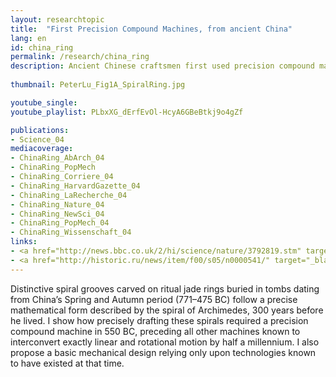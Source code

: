 ```yaml
---
layout: researchtopic
title:  "First Precision Compound Machines, from ancient China"
lang: en
id: china_ring
permalink: /research/china_ring
description: Ancient Chinese craftsmen first used precision compound machinery to decorate jade rings with the spiral or Archimedes centuries before he lived.
 
thumbnail: PeterLu_Fig1A_SpiralRing.jpg

youtube_single: 
youtube_playlist: PLbxXG_dErfEvOl-HcyA6GBeBtkj9o4gZf

publications:
- Science_04
mediacoverage:
- ChinaRing_AbArch_04
- ChinaRing_PopMech
- ChinaRing_Corriere_04
- ChinaRing_HarvardGazette_04
- ChinaRing_LaRecherche_04
- ChinaRing_Nature_04
- ChinaRing_NewSci_04
- ChinaRing_PopMech_04
- ChinaRing_Wissenschaft_04
links: 
- <a href="http://news.bbc.co.uk/2/hi/science/nature/3792819.stm" target="_blank">BBC News [UK]</a> (10 June 2004)
- <a href="http://historic.ru/news/item/f00/s05/n0000541/" target="_blank">Historic.ru [Russia]</a> (Jun 2004)
---
```

Distinctive spiral grooves carved on ritual jade rings buried in tombs dating from China’s Spring and Autumn period (771–475 BC) follow a precise mathematical form described by the spiral of Archimedes, 300 years before he lived. I show how precisely drafting these spirals required a precision compound machine in 550 BC, preceding all other machines known to interconvert exactly linear and rotational motion by half a millennium. I also propose a basic mechanical design relying only upon technologies known to have existed at that time.

